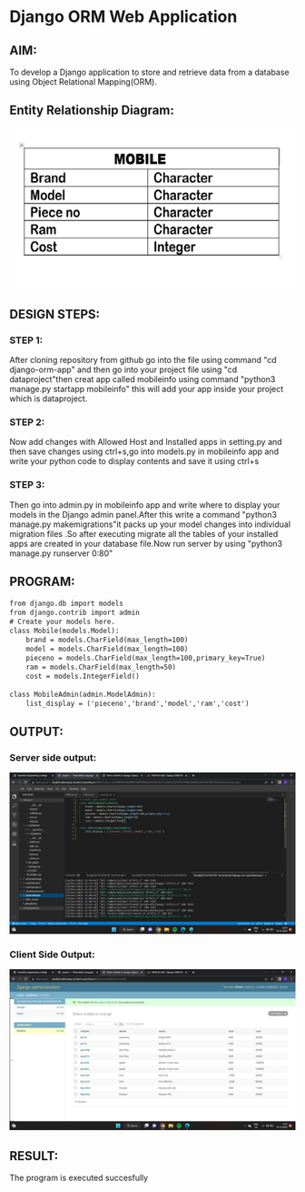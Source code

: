 # Django ORM Web Application

## AIM:
To develop a Django application to store and retrieve data from a database using Object Relational Mapping(ORM).

## Entity Relationship Diagram:

![Entity Relationship Diagram](./images2/EntityRelationshipDiagramMobile.png)

## DESIGN STEPS:

### STEP 1:
After cloning repository from github go into the file using command "cd django-orm-app" and then go into your project file using "cd dataproject"then creat app called mobileinfo using command "python3 manage.py startapp mobileinfo" this will add your app inside your project which is dataproject.

### STEP 2:
Now add changes with Allowed Host and Installed apps in setting.py and then save changes using ctrl+s,go into models.py in mobileinfo app and write your python code to display contents and save it using ctrl+s

### STEP 3:
Then go into admin.py in mobileinfo app and write where to display your models in the Django admin panel.After this write a command "python3 manage.py makemigrations"it packs up your model changes into individual migration files .So after executing migrate all the tables of your installed apps are created in your database file.Now run server by using "python3 manage.py runserver 0:80"

## PROGRAM:
```
from django.db import models
from django.contrib import admin
# Create your models here.
class Mobile(models.Model):
    brand = models.CharField(max_length=100)
    model = models.CharField(max_length=100)
    pieceno = models.CharField(max_length=100,primary_key=True)
    ram = models.CharField(max_length=50)
    cost = models.IntegerField()

class MobileAdmin(admin.ModelAdmin):
    list_display = ('pieceno','brand','model','ram','cost')

```

## OUTPUT:
### Server side output:
![Server Side Output](./images2/serversideoutput2.png)

### Client Side Output:
![Client Side Output](./images2/clientsideoutput2.png)


## RESULT:
The program is executed succesfully
